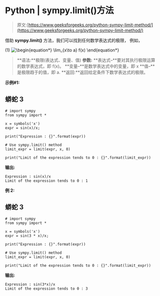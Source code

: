 # Python | sympy.limit()方法

> 原文:[https://www.geeksforgeeks.org/python-sympy-limit-method/](https://www.geeksforgeeks.org/python-sympy-limit-method/)

借助 **sympy.limit()** 方法，我们可以找到任何数学表达式的极限，
例如，

(1) ![\begin{equation*} \lim_{x\to a} f(x) \end{equation*}  ](img/5ccfd99c93e1c5836c90756c49317941.png "Rendered by QuickLaTeX.com")

> **语法:**极限(表达式、变量、值)
> **参数:**
> **表达式–**要对其执行极限运算的数学表达式，即 f(x)。
> **变量–**是数学表达式中的变量，即 x
> **值–**是极限趋于的值，即 a.
> **返回:**返回给定条件下数学表达式的极限。

**示例#1:**

## 蟒蛇 3

```
# import sympy
from sympy import *

x = symbols('x')
expr = sin(x)/x;

print("Expression : {}".format(expr))

# Use sympy.limit() method
limit_expr = limit(expr, x, 0) 

print("Limit of the expression tends to 0 : {}".format(limit_expr)) 
```

**输出:**

```
Expression : sin(x)/x
Limit of the expression tends to 0 : 1
```

**例 2:**

## 蟒蛇 3

```
# import sympy
from sympy import *

x = symbols('x')
expr = sin(3 * x)/x;

print("Expression : {}".format(expr))

# Use sympy.limit() method
limit_expr = limit(expr, x, 0) 

print("Limit of the expression tends to 0 : {}".format(limit_expr)) 
```

**输出:**

```
Expression : sin(3*x)/x
Limit of the expression tends to 0 : 3
```